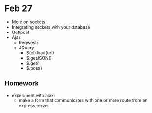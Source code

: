 # Feb 27

* More on sockets
* Integrating sockets with your database
* Get/post
* Ajax
	* Reqwests
	* JQuery
		* $(el).load(url)
		* $.getJSON()
		* $.get()
		* $.post()
	
## Homework
* experiment with ajax:
	* make a form that communicates with one or more route from an express server

